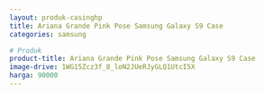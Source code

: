 ```yaml
---
layout: produk-casinghp
title: Ariana Grande Pink Pose Samsung Galaxy S9 Case
categories: samsung

# Produk
product-title: Ariana Grande Pink Pose Samsung Galaxy S9 Case
image-drive: 1WG15Zcz3f_8_loN2JUeRJyGLQ1UtcI5X
harga: 90000
---
```


